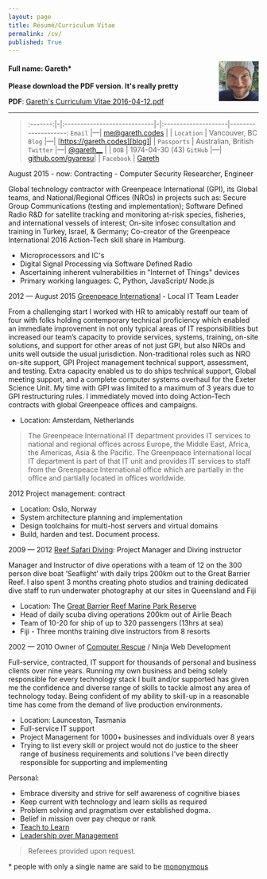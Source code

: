 ```yaml
---
layout: page
title: Résumé/Curriculum Vitae
permalink: /cv/
published: True
---
```


<img style="float: right" src="/files/avatar.jpg">

#### Full name: Gareth*

**Please download the PDF version. It's really pretty**

**PDF**: [Gareth's Curriculum Vitae 2016-04-12.pdf](/files/gareth-curriculum-vitae-2016-04-12.pdf)

***

>:-------:|-|:----------------------------|-|:--------------------|--------------------:
`Email`   |—| <me@gareth.codes>           | | `Location`          | Vancouver, BC
`Blog`    |—| [https://gareth.codes][blog]| | `Passports`         | Australian, British
`Twitter` |—| [@gareth__][twitter]         | | `DOB`               | 1974-04-30 (43)
 `GitHub` |—| [github.com/gyaresu][github]| | `Facebook` | [Gareth](https://facebook.com/gyaresu)



August 2015 - now: Contracting - Computer Security Researcher, Engineer

Global technology contractor with Greenpeace International (GPI), its Global teams, and National/Regional Offices (NROs) in projects such as: Secure Group Communications (testing and implementation); Software Defined Radio R&D for satellite tracking and monitoring at-risk species, fisheries, and international vessels of interest; On-site infosec consultation and training in Turkey, Israel, & Germany; Co-creator of the Greenpeace International 2016 Action-Tech skill share in Hamburg.

 * Microprocessors and IC's
 * Digital Signal Processing via Software Defined Radio
 * Ascertaining inherent vulnerabilities in "Internet of Things" devices
 * Primary working languages: C, Python, JavaScript/ Node.js


2012 — August 2015 [Greenpeace International][gpi] - Local IT Team Leader

From a challenging start I worked with HR to amicably restaff our team of four with folks holding contemporary technical proficiency which enabled an immediate improvement in not only typical areas of IT responsibilities but increased our team’s capacity to provide services, systems, training, on-site solutions, and support for other areas of not just GPI, but also NROs and units well outside the usual jurisdiction. Non-traditional roles such as NRO on-site support, GPI Project management technical support, assessment, and testing. Extra capacity enabled us to do ships technical support, Global meeting support, and a complete computer systems overhaul for the Exeter Science Unit. My time with GPI was limited to a maximum of 3 years due to GPI restructuring rules. I immediately moved into doing Action-Tech contracts with global Greenpeace offices and campaigns.

 * Location: Amsterdam, Netherlands

>The Greenpeace International IT department provides IT services to national and regional offices across Europe, the Middle East, Africa, the Americas, Asia & the Pacific. The Greenpeace International local IT department is part of that IT unit and provides IT services to staff from
the Greenpeace International office which are partially in the office and
partially located in offices worldwide.

2012 Project management: contract

 * Location: Oslo, Norway
 * System architecture planning and implementation
 * Design toolchains for multi-host servers and virtual domains
 * Build, harden and test. Document process.

2009 — 2012 [Reef Safari Diving][rs]: Project Manager and Diving instructor

Manager and Instructor of dive operations with a team of 12 on the 300 person dive boat ’Seaflight’ with daily trips 200km out to the Great Barrier Reef. I also spent 3 months creating photo studios and training dedicated dive staff to run underwater photography at our sites in Queensland and Fiji

 * Location: The [Great Barrier Reef Marine Park Reserve][reef]
 * Head of daily scuba diving operations 200km out of Airlie Beach
 * Team of 10-20 for ship of up to 320 passengers (13hrs at sea)
 * Fiji - Three months training dive instructors from 8 resorts

2002 — 2010 Owner of [Computer Rescue][cr] / Ninja Web Development

Full-service, contracted, IT support for thousands of personal and business clients over nine years.
Running my own business and being solely responsible for every technology stack I built and/or supported has given me the confidence and diverse range of skills to tackle almost any area of technology today. Being confident of my ability to skill-up in a reasonable time has come from the demand of live production environments.

 * Location: Launceston, Tasmania
 * Full-service IT support
 * Project Management for 1000+ businesses and individuals over 8 years
 * Trying to list every skill or project would not do justice to the
   sheer range of business requirements and solutions I've been directly
   responsible for supporting and implementing

Personal:

 * Embrace diversity and strive for self awareness of cognitive biases
 * Keep current with technology and learn skills as required
 * Problem solving and pragmatism over established dogma.
 * Belief in mission over pay cheque or rank
 * [Teach to Learn][teach]
 * [Leadership over Management][ml]

>Referees provided upon request.

\* people with only a single name are said to be [mononymous][mononymous]

[teach]:        /teach-it/
[ml]:           /manage-lead/
[reef]:         http://www.gbrmpa.gov.au/
[vimeo]:        https://vimeo.com/gyaresu
[flickr]:       https://www.flickr.com/photos/gyaresu
[cr]:           http://computerrescue.com.au
[rs]:           http://reefsafari.com
[mononymous]:   https://en.wikipedia.org/wiki/Mononymous_person
[gpi]:          http://greenpeace.org
[twitter]:      https://twitter.com/gyaresu
[github]:       https://github.com/gyaresu
[blog]:         https://gareth.codes
[cv]:           /files/gareth-cv.pdf
